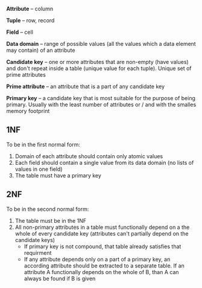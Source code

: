 __Attribute__ – column

__Tuple__ – row, record

__Field__ – cell

__Data domain__ – range of possible values (all the values which a data element may contain) of an attribute

__Candidate key__ – one or more attributes that are non-empty (have values) and don't repeat inside a table (unique value for each tuple). Unique set of prime attributes

__Prime attribute__ – an attribute that is a part of any candidate key

__Primary key__ – a candidate key that is most suitable for the purpose of being primary. Usually with the least number of attributes or / and with the smalles memory footprint

## 1NF
To be in the first normal form:
1. Domain of each attribute should contain only atomic values
2. Each field should contain a single value from its data domain (no lists of values in one field)
3. The table must have a primary key

## 2NF
To be in the second normal form:
1. The table must be in the 1NF
2. All non-primary attributes in a table must functionally depend on a the whole of every candidate key (attributes can't partially depend on the candidate keys)
    * If primary key is not compound, that table already satisfies that requirment
    * If any attribute depends only on a part of a primary key, an according attribute should be extracted to a separate table. If an attribute A functionally depends on the whole of B, than A can always be found if B is given
